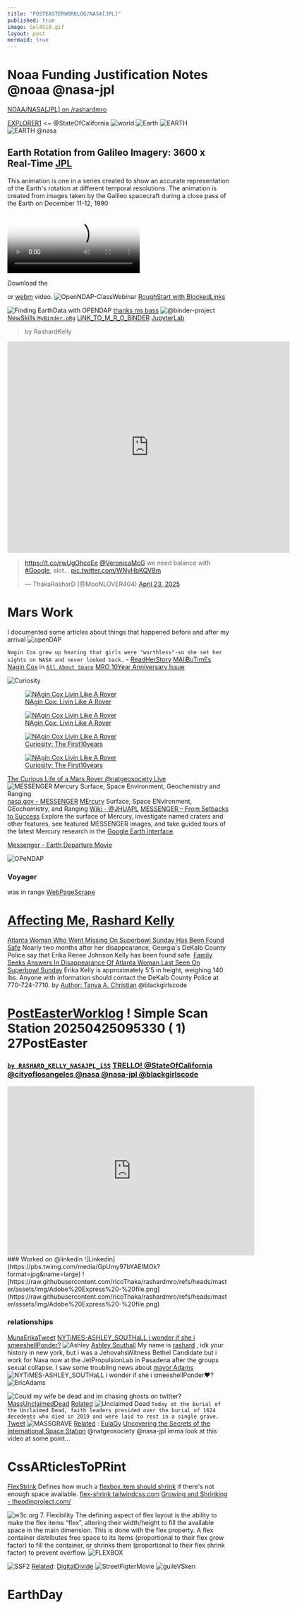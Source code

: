 ```yaml
---
title: "POSTEASTERWORKLOG/NASA[JPL]"
published: true
image: Sol4518.gif
layout: post
mermaid: true
---
```


# Noaa Funding Justification Notes @noaa @nasa-jpl

[NOAA/NASA[JPL] on /rashardmro](https://ricothaka.github.io/rashardmro/2025/04/18/NOAA.html)
<object data="https://epic.gsfc.nasa.gov/" type="text/html" width="100%" height=600px ></object>

[EXPLORER1](https://explorer1.jpl.nasa.gov/) <~ @StateOfCalifornia
![world](https://explorer1.jpl.nasa.gov/assets/images/galleries/1965_TIROS9_NOAA_lib.jpeg) 
![Earth](https://explorer1.jpl.nasa.gov/assets/images/galleries/1966_LOIRP_289764main_GPN-2000-001588_full.jpeg)
![EARTH](https://explorer1.jpl.nasa.gov/assets/images/galleries/1947_316209main_smallsteps-v2_full.jpeg)
![EARTH @nasa](https://www.nasa.gov/wp-content/uploads/2025/04/2025-nasa-earth-day-poster-30x15-print-resolution.jpg)
## Earth Rotation from Galileo Imagery: 3600 x Real-Time [JPL](https://www.jpl.nasa.gov/galileo/index.html)
This animation is one in a series created to show an accurate representation of the Earth's rotation at different temporal resolutions. The animation is created from images taken by the Galileo spacecraft during a close pass of the Earth on December 11-12, 1990
<video controls poster="https://svs.gsfc.nasa.gov/vis/a000000/a001300/a001372/a001372.00095_print.png" >
  <source src="https://svs.gsfc.nasa.gov/vis/a000000/a001300/a001375/a001375.webmhd.webm" type="video/webm" />

  Download the

  or
  <a href="https://svs.gsfc.nasa.gov/vis/a000000/a001300/a001375/a001375.webmhd.webm" type="video/webm" >
webm</a>
  video.
</video>
![OpenNDAP-ClassWebinar](https://www.opendap.org/wp-content/uploads/2024/01/Logo-red-2.png)
[RoughStart with BlockedLinks](https://x.com/MooNLOVER404/status/1915100771559072202)

![Finding EarthData with OPENDAP](https://pbs.twimg.com/media/GpPRaExbcAA1eFs?format=jpg&name=large)
[thanks ms bass](https://x.com/MooNLOVER404/status/1915104532427862459)
![@binder-project](https://mybinder.org/static/logo.svg)
[NewSkills `MyBinder.oRg`](https://archive.org/details/screen-recording-2025-04-26-12.15.05-pm)
[LiNK_TO_M_R_O_BiNDER](https://hub.gesis.mybinder.org/user/ricothaka-rashardmro-k2zqcu4h/doc) [JupyterLab ](https://jupyter.org/)
>by RashardKelly
<iframe src="https://archive.org/embed/screen-recording-2025-04-26-12.15.05-pm" width="640" height="480" frameborder="0" webkitallowfullscreen="true" mozallowfullscreen="true" allowfullscreen></iframe>

<blockquote class="twitter-tweet"><p lang="en" dir="ltr"><a href="https://t.co/rwUgOhcqEe">https://t.co/rwUgOhcqEe</a> <a href="https://twitter.com/VeronicaMcG?ref_src=twsrc%5Etfw">@VeronicaMcG</a> we need balance with <a href="https://twitter.com/hashtag/Google?src=hash&amp;ref_src=twsrc%5Etfw">#Google</a>, alot... <a href="https://t.co/WNyHbKQV8m">pic.twitter.com/WNyHbKQV8m</a></p>&mdash; ThakaRasharD (@MooNLOVER404) <a href="https://twitter.com/MooNLOVER404/status/1915103686407417993?ref_src=twsrc%5Etfw">April 23, 2025</a></blockquote> <script async src="https://platform.twitter.com/widgets.js" charset="utf-8"></script>

# Mars Work
I documented some articles about things that happened before and after my arrival 
![openDAP](https://earthdata.nasa.gov/s3fs-public/styles/hds_large/public/2025-04/OPeNDAP_banner_final.png?VersionId=MEsX9pz8FAetXTjWPC3wtEZ15INU16YZ&itok=Rb6Ia-6s)



`Nagin Cox grew up hearing that girls were "worthless"-so she set her sights on NASA and never looked back.` - [ReadHerStory](https://www.jpl.nasa.gov/news/fight-and-flight-one-womans-fearless-journey-to-the-stars/) [MAliBuTimEs](https://malibutimes.com/scientist-engineer-nagin-cox-shares-journey-to-mars-for-the-malibu-library-speaker-series)
[Nagin Cox](https://www.nagincox.org/about) in [`All About Space`](https://onlineobservatory.eu/wp-content/uploads/2021/03/TheHuntForMartianLife.pdf) [MRO 10Year Anniversary Issue](https://onlineobservatory.eu/wp-content/uploads/2021/03/MarsReconnaissanceOrbiter.pdf)


![Curiosity](https://upload.wikimedia.org/wikipedia/commons/6/6f/Perseverance_rover_design.png)

<div class="tupperware" markdown="1">
<figure>
 <a href="https://dn721804.ca.archive.org/0/items/image-01_202504/image-01.png" > 
 <img src="https://dn721804.ca.archive.org/0/items/image-01_202504/image-01.png" alt="NAgin Cox Livin Like A Rover" /> </a>
  <figcaption><a href="https://www.loc.gov/resource/hhh.ca2896.photos/?sp=3"> NAgin Cox: Livin Like A Rover</a></figcaption>
</figure>
  
 <figure>
 <a href="https://dn721804.ca.archive.org/0/items/image-01_202504/image-02.png" > 
 <img src="https://dn721804.ca.archive.org/0/items/image-01_202504/image-02.png" alt="NAgin Cox Livin Like A Rover" /> </a>
  <figcaption><a href="https://www.loc.gov/resource/hhh.ca2896.photos/?sp=3"> NAgin Cox: Livin Like A Rover</a></figcaption>
</figure>

  <figure>
 <a href="https://dn721804.ca.archive.org/0/items/image-01_202504/image-04.png" > 
 <img src="https://dn721804.ca.archive.org/0/items/image-01_202504/image-04.png" alt="NAgin Cox Livin Like A Rover" /> </a>
  <figcaption><a href="https://www.loc.gov/resource/hhh.ca2896.photos/?sp=3"> Curiosity: The First10years</a></figcaption>
</figure>

  <figure>
 <a href="https://dn721804.ca.archive.org/0/items/image-01_202504/image-05.png" > 
 <img src="https://dn721804.ca.archive.org/0/items/image-01_202504/image-05.png" alt="NAgin Cox Livin Like A Rover" /> </a>
  <figcaption><a href="https://mars.nasa.gov/msl/multimedia/raw-images/?order=sol+desc%2Cinstrument_sort+asc%2Csample_type_sort+asc%2C+date_taken+desc&per_page=50&page=0&mission=msl"> Curiosity: The First10years</a></figcaption>
</figure>
 
</div>

[The Curious Life of a Mars Rover  @natgeosociety Live](https://youtu.be/7zpojhD4hpI?si=-UDj3QaGPCAkNXIV)
![MESSENGER Mercury Surface, Space Environment, Geochemistry and Ranging](https://messenger.jhuapl.edu/images/template/messenger_logo.png)
[nasa.gov - MESSENGER](https://science.nasa.gov/mission/messenger/) [MErcury](https://photojournal.jpl.nasa.gov/targetFamily/mercury) Surface, Space ENvironment, GEochemistry, and Ranging [Wiki - @JHUAPL](https://en.wikipedia.org/wiki/Talk:MESSENGER) [MESSENGER – From Setbacks to Success](https://www.nasa.gov/history/messenger-from-setbacks-to-success/) Explore the surface of Mercury, investigate named craters and other features, see featured MESSENGER images, and take guided tours of the latest Mercury research in the [Google Earth interface](https://messenger.jhuapl.edu/Explore/Mercury-Google-Earth.html).

[Messenger - Earth Departure Movie](https://messenger.jhuapl.edu/Explore/media/videos/mdis_depart.mpeg)


![OPeNDAP](https://opendap.github.io/documentation/images/OPeNDAP-Logo-red.svg)



### Voyager
was in range [WebPageScrape](https://codepen.io/ricoThaka/pen/jEOYzbP)

# [Affecting Me, Rashard Kelly](https://about.me/thaka)
[Atlanta Woman Who Went Missing On Superbowl Sunday Has Been Found Safe](https://www.essence.com/news/erika-renee-johnson-kelly-found-georgia/) Nearly two months after her disappearance, Georgia's DeKalb County Police say that Erika Renee Johnson Kelly has been found safe. [Family Seeks Answers In Disappearance Of Atlanta Woman Last Seen On Superbowl Sunday](https://www.essence.com/news/erika-kelly-missing-atlanta-georgia/) Erika Kelly is approximately 5’5 in height, weighing 140 lbs. Anyone with information should contact the DeKalb County Police at 770-724-7710. by [Author: Tanya A. Christian](https://www.essence.com/authors/tanya-christian/) @blackgirlscode


# [PostEasterWorklog](https://1drv.ms/b/c/B42FF3EA85BF1167/EU8din0ZIMdDrj2pa1KlCTMB_AN1PRRAWrOITXyQxHWM0g?e=0nKllQ) ! Simple Scan Station 20250425095330 ( 1) 27PostEaster
### [`by RASHARD_KELLY_NASAJPL_iSS`](https://archive.org/details/@thakaserika_selassie_kelly) [TRELLO! @StateOfCalifornia @cityoflosangeles @nasa @nasa-jpl @blackgirlscode](https://trello.com/c/i5rXqW2d/27-https-archiveorg-details-simple-scan-station-20250425095330-1-27-rashardposteasternisin14worklogfornasajp)
<iframe src="https://archive.org/embed/simple-scan-station-20250425095330-1-27-rashardposteasternisin14worklogfornasajp" width="560" height="384" frameborder="0" webkitallowfullscreen="true" mozallowfullscreen="true" allowfullscreen></iframe>
### Worked on @linkedin
![Linkedin](https://pbs.twimg.com/media/GpUmy97bYAEIMOk?format=jpg&name=large)
![https://raw.githubusercontent.com/ricoThaka/rashardmro/refs/heads/master/assets/img/Adobe%20Express%20-%20file.png](https://raw.githubusercontent.com/ricoThaka/rashardmro/refs/heads/master/assets/img/Adobe%20Express%20-%20file.png)

### relationships

[MunaErikaTweet](https://x.com/RicoThaka/status/1839396394538533341) 
[NYTiMES-ASHLEY_SOUTHaLL i wonder if she i smeeshellPonder?](https://thakarashard.github.io/news) ![Ashley](https://static01.nyt.com/images/2018/02/20/multimedia/author-ashley-southall/author-ashley-southall-thumbLarge-v2.png)
[Ashley Southall](https://www.nytimes.com/by/ashley-southall) My name is [rashard](https://thakarashard.github.io/rashardmro/2025/02/11/AboutRashard.html) , idk your history in new york, but i was a JehovahsWitness Bethel Candidate but i work for Nasa now at the JetPropulsionLab in Pasadena after the groups sexual collapse. I saw some troubling news about [mayor Adams](https://archive.org/details/ERiC_ADAMS202504)
![NYTiMES-ASHLEY_SOUTHaLL i wonder if she i smeeshellPonder❤️?](https://pbs.twimg.com/media/GpQc9UJbcAAIrQP?format=jpg&name=large)
![EricAdams](https://dn721806.ca.archive.org/0/items/ERiC_ADAMS202504/image%20%282%29-01.png)

![Could my wife be dead and im chasing ghosts on twitter?](https://pbs.twimg.com/media/GpVNPt5bYAc6BJs?format=jpg&name=large)
[MassUnclaimedDead](https://x.com/lacountyme/status/1600983036832534528) [Related](https://x.com/RicoThaka/status/1915522292098195636)
![Unclaimed Dead](https://pbs.twimg.com/media/GpVMXPQbYAETBZF?format=jpg&name=large)
`Today at the Burial of the Unclaimed Dead, faith leaders presided over the burial of 1624 decedents who died in 2019 and were laid to rest in a single grave.` [Tweet](https://x.com/lacountyme/status/1600983036832534528)
![MASSGRAVE](https://pbs.twimg.com/media/GpVNPt5bYAc6BJs?format=jpg&name=large) [Related](https://x.com/RicoThaka/status/1915522292098195636) :
[EulaGy](https://acrobat.adobe.com/link/track?uri=urn%3Aaaid%3Ascds%3AUS%3A24325a29-4e9d-46a1-b627-765d6c53b8cc&utm_content=&utm_medium=email&utm_name=&utm_source=govdelivery&utm_term=&viewer%21megaVerb=group-discover) 
[Uncovering the Secrets of the International Space Station](https://youtu.be/Ei-TcECJVXU) @natgeosociety @nasa-jpl imma look at this video at some point... 
# CssARticlesToPRint
[FlexStrink](https://cssreference.io/property/flex-shrink/):Defines how much a [flexbox item should shrink](https://avada.com/documentation/column-element-flex-grow-and-flex-shrink-options/) if there's not enough space available. [flex-shrink tailwindcss.com](https://tailwindcss.com/docs/flex-shrink) [Growing and Shrinking - theodinproject.com/](https://www.theodinproject.com/lessons/foundations-growing-and-shrinking)

![w3c.org](https://www.w3.org/TR/css-flexbox-1/images/rel-vs-abs-flex.svg)
7. Flexibility
The defining aspect of flex layout is the ability to make the flex items “flex”, altering their width/height to fill the available space in the main dimension. This is done with the flex property. A flex container distributes free space to its items (proportional to their flex grow factor) to fill the container, or shrinks them (proportional to their flex shrink factor) to prevent overflow.
![FLEXBOX](https://www.w3.org/TR/css-flexbox-1/images/flex-pack.svg)

![SSF2](https://pbs.twimg.com/media/GpVXOIBbYAI_okw?format=jpg&name=large)
[Related](https://x.com/RicoThaka/status/1915533299059130858): [DigitalDivide](https://x.com/RicoThaka/status/1915532387062288790)
![StreetFigterMovie](https://pbs.twimg.com/media/GpVTHmsaYAA6kwD?format=jpg&name=large)
![guileVSken](https://pbs.twimg.com/media/GpVSEHAbYAEAXHO?format=jpg&name=large)
# EarthDay